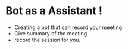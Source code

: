 # Bot as a Assistant !

- Creating a bot that can record your meeting
- Give summary of the meeting
- record the session for you.
